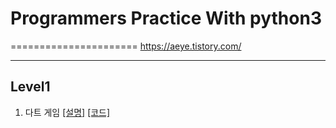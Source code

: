 # Programmers Practice With python3

======================
https://aeye.tistory.com/
- - -
## Level1
1. 다트 게임 
  [[설명]](https://aeye.tistory.com/2) [[코드]](https://github.com/jaeyun95/Programmers/blob/master/level1/level1_ex01.py)
